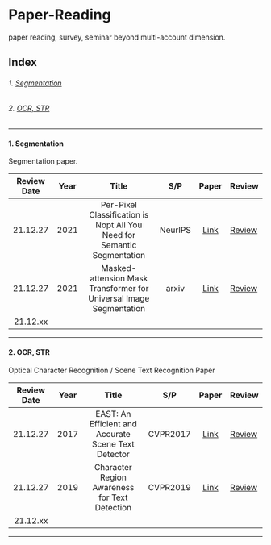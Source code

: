 # Paper-Reading
paper reading, survey, seminar beyond multi-account dimension.

## Index
###### 1. [Segmentation](#1.-segmentation)
###### 2. [OCR, STR](#2.-ocr,-str)

***

#### 1. Segmentation
Segmentation paper.

| Review Date | Year |                                  Title                                  |   S/P   | Paper | Review |
|:-----------:|------|:-----------------------------------------------------------------------:|:-------:|:-----:|--------|
|   21.12.27  | 2021 | Per-Pixel Classification is Nopt All You Need for Semantic Segmentation | NeurIPS | [Link](https://arxiv.org/abs/2107.06278) | [Review](Segmentation/MaskFormer/review-MaskFormer.md) |
|   21.12.27  | 2021 | Masked-attension Mask Transformer for Universal Image Segmentation | arxiv | [Link](https://arxiv.org/abs/2112.01527) | [Review](Segmentation/Mask2Former/review-Mask2Former.md) |
|   21.12.xx  |      |                                                                         |         |       |        |

***

#### 2. OCR, STR
Optical Character Recognition / Scene Text Recognition Paper

| Review Date | Year |                                  Title                                  |   S/P   | Paper | Review |
|:-----------:|------|:-----------------------------------------------------------------------:|:-------:|:-----:|--------|
|   21.12.27  | 2017 | EAST: An Efficient and Accurate Scene Text Detector | CVPR2017 | [Link](https://openaccess.thecvf.com/content_cvpr_2017/html/Zhou_EAST_An_Efficient_CVPR_2017_paper.html) | [Review](OCR-STR/EAST/review-EAST.md) |
|   21.12.27  | 2019 | Character Region Awareness for Text Detection | CVPR2019 | [Link](https://openaccess.thecvf.com/content_CVPR_2019/html/Baek_Character_Region_Awareness_for_Text_Detection_CVPR_2019_paper.html) | [Review](OCR-STR/CRAFT/review-CRAFT.md) |
|   21.12.xx  |      |                                                                         |         |       |        |

***
